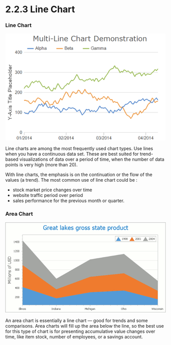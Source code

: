 # 2.2.3 Line Chart

### Line Chart <a id="line-charts"></a>

![Line chart](../../.gitbook/assets/multiline2b_g.png)

Line charts are among the most frequently used chart types. Use lines when you have a continuous data set. These are best suited for trend-based visualizations of data over a period of time, when the number of data points is very high \(more than 20\). 

With line charts, the emphasis is on the continuation or the flow of the values \(a trend\).  The  most common use of line chart could be :

* stock market price changes over time
* website traffic period over period
* sales performance for the previous month or quarter.

### Area Chart

![Area chart](../../.gitbook/assets/seriesview_stackedareaseries.png5570.png)

An area chart is essentially a line chart — good for trends and some comparisons. Area charts will fill up the area below the line, so the best use for this type of chart is for presenting accumulative value changes over time, like item stock, number of employees, or a savings account.



